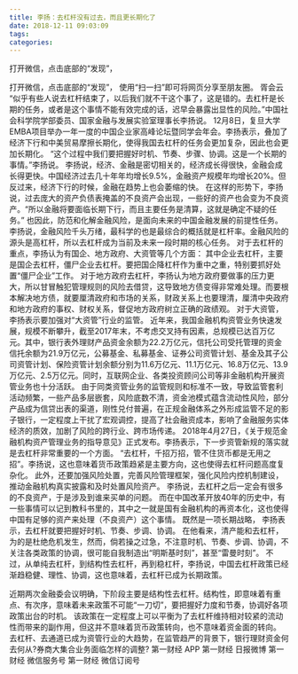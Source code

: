 ```yaml
---
title: 李扬：去杠杆没有过去，而且更长期化了
date: 2018-12-11 09:03:09
tags: 
categories: 
---
```

打开微信，点击底部的“发现”，
<!-- more -->
打开微信，点击底部的“发现”，
使用“扫一扫”即可将网页分享至朋友圈。
胥会云
“似乎有些人说去杠杆结束了，以后我们就不干这个事了，这是错的。去杠杆是长期的任务，或者是这个事情不能有效完成的话，迟早会暴露出显性的风险。”中国社会科学院学部委员、国家金融与发展实验室理事长李扬说。
12月8日，复旦大学EMBA项目举办一年一度的中国企业家高峰论坛暨同学会年会。李扬表示，叠加了经济下行和中美贸易摩擦长期化，使得我国去杠杆的任务会更加复杂，因此也会更加长期化。
“这个过程中我们要把握好时机、节奏、步骤、协调。这是一个长期的事情。”李扬说。
李扬说，经济、金融是密切相关的，经济成长得很快，金融会成长得更快。中国经济过去几十年年均增长9.5%，金融资产规模年均增长20%。但反过来，经济下行的时候，金融在趋势上也会萎缩的快。
在这样的形势下，李扬说，过去庞大的资产负债表掩盖的不良资产会出现，一些好的资产也会变为不良资产。“所以金融将要面临长期下行，而且主要任务是清算，这就是确定不疑的任务。”
也因此，防范和化解金融风险，是面向未来的中国金融发展的前提性任务。李扬说，金融风险千头万绪，最科学的也是最综合的概括就是杠杆率。金融风险的源头是高杠杆，所以去杠杆成为当前及未来一段时期的核心任务。
对于去杠杆的重点，李扬认为有国企、地方政府、大资管等几个方面：
其中企业去杠杆，主要是国企去杠杆，僵尸企业去杠杆。要把国企降杠杆作为重中之重，特别要抓好处置“僵尸企业”工作。
对于地方政府去杠杆，李扬认为地方政府要做事的压力更大，所以甘冒触犯管理规则的风险去借贷，这导致地方债变得非常难处理。而要根本解决地方债，就要厘清政府和市场的关系，财政关系上也要理清，厘清中央政府和地方政府的事权、财权关系，督促地方政府树立正确的政绩观。
对于大资管，李扬表示要加强对“大资管”行业的监管。
近年来，我国金融机构资管业务快速发展，规模不断攀升，截至2017年末，不考虑交叉持有因素，总规模已达百万亿元。其中，银行表外理财产品资金余额为22.2万亿元，信托公司受托管理的资金信托余额为21.9万亿元，公募基金、私募基金、证券公司资管计划、基金及其子公司资管计划、保险资管计划余额分别为11.6万亿元、11.1万亿元、16.8万亿元、13.9万亿元、2.5万亿元。同时，互联网企业、各类投资顾问公司等非金融机构开展资管业务也十分活跃。
由于同类资管业务的监管规则和标准不一致，导致监管套利活动频繁，一些产品多层嵌套，风险底数不清，资金池模式蕴含流动性风险，部分产品成为信贷出表的渠道，刚性兑付普遍，在正规金融体系之外形成监管不足的影子银行，一定程度上干扰了宏观调控，提高了社会融资成本，影响了金融服务实体经济的质效，加剧了风险的跨行业、跨市场传递。
2018年4月27日，《关于规范金融机构资产管理业务的指导意见》正式发布。李扬表示，下一步资管新规的落实就是去杠杆非常重要的一个方面。
“去杠杆，千招万招，管不住货币都是无用之招”。李扬说，这也意味着货币政策趋紧是主要方向，这也使得去杠杆问题高度复杂化。
此外，还要加强风险处置，完善风险管理框架，强化风险内控机制建设，推动金融机构真实披露和及时处置风险资产。
李扬说，去杠杆之后一定会有很多的不良资产，于是涉及到谁来买单的问题。
而在中国改革开放40年的历史中，有一些事情可以记到教科书里的，其中之一就是国有金融机构的再资本化，这也使得中国有足够的资产来处理（不良资产）这个事情。
既然是一项长期战略， 李扬表示，去杠杆就要把握好时机、节奏、步调、协调。
在他看来，清产能和去杠杆，为的是杜绝危机发生，然而，倘若操之过急，不注意时机、节奏、步调、协调，不关注各类政策的协调，很可能自我制造出“明斯基时刻”，甚至“雷曼时刻”。
不过，从单纯去杠杆，到结构性去杠杆，再到稳杠杆，李扬说，中国去杠杆政策已经渐趋稳健、理性、协调，这也意味着，去杠杆已成为长期政策。
 
 
近期两次金融委会议明确，下阶段主要是结构性去杠杆。结构性，即意味着有重点、有次序，意味着未来政策不可能“一刀切”，要把握好力度和节奏，协调好各项政策出台的时机。
该政策在一定程度上可以平衡为了去杠杆维持相对较紧的流动性而带来的副作用，但这并不意味着货币政策转向，也不意味着资金面的转向。
去杠杆、去通道已成为资管行业的大趋势，在监管趋严的背景下，银行理财资金何去何从?券商大集合业务面临怎样的调整?
第一财经
APP
第一财经
日报微博
第一财经
微信服务号
第一财经
微信订阅号
